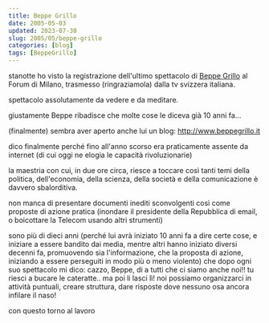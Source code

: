 ```yaml
---
title: Beppe Grillo
date: 2005-05-03
updated: 2023-07-30
slug: 2005/05/beppe-grillo
categories: [blog]
tags: [BeppeGrillo]
---
```


stanotte ho visto la registrazione dell'ultimo spettacolo di [Beppe Grillo](./../../people/beppe-grillo.md) al Forum di Milano, trasmesso (ringraziamola) dalla tv svizzera italiana.

spettacolo assolutamente da vedere e da meditare.
  
giustamente Beppe ribadisce che molte cose le diceva già 10 anni fa...

(finalmente) sembra aver aperto anche lui un blog: <http://www.beppegrillo.it>
  
dico finalmente perché fino all'anno scorso era praticamente assente da internet (di cui oggi ne elogia le capacità rivoluzionarie)

la maestria con cui, in due ore circa, riesce a toccare così tanti temi della politica, dell'economia, della scienza, della società e della comunicazione è davvero sbalorditiva.
  
non manca di presentare documenti inediti sconvolgenti così come proposte di azione pratica (inondare il presidente della Repubblica di email, o boicottare la Telecom usando altri strumenti)

sono più di dieci anni (perché lui avrà iniziato 10 anni fa a dire certe cose, e iniziare a essere bandito dai media, mentre altri hanno iniziato diversi decenni fa, promuovendo sia l'informazione, che la proposta di azione, iniziando a essere perseguiti in modo più o meno violento) che dopo ogni suo spettacolo mi dico: cazzo, Beppe, di a tutti che ci siamo anche noi!! tu riesci a bucare le cateratte.. ma poi li lasci lì! noi possiamo organizzarci in attività puntuali, creare struttura, dare risposte dove nessuno osa ancora infilare il naso!

con questo torno al lavoro
